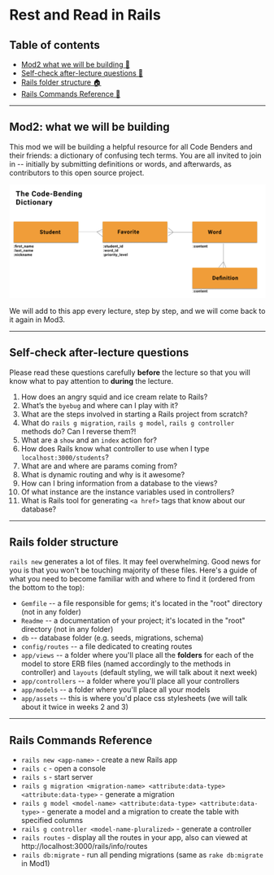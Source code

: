 # Rest and Read in Rails

## Table of contents
- [Mod2 what we will be building 🔧](#mod2-what-we-will-be-building)
- [Self-check after-lecture questions 🧐](#self-check-after-lecture-questions)
- [Rails folder structure 🏠](#rails-folder-structure)
- [Rails Commands Reference 👾](#rails-commands-reference)

--- 

## Mod2: what we will be building
This mod we will be building a helpful resource for all Code Benders and their friends: a dictionary of confusing tech terms. You are all invited to join in -- initially by submitting definitions or words, and afterwards, as contributors to this open source project.

![ERD](the-code-bending-dict-ERD.png)

We will add to this app every lecture, step by step, and we will come back to it again in Mod3.

---

## Self-check after-lecture questions
Please read these questions carefully **before** the lecture so that you will know what to pay attention to **during** the lecture.

1. How does an angry squid and ice cream relate to Rails?
2. What’s the `byebug` and where can I play with it?
3. What are the steps involved in starting a Rails project from scratch?
4. What do `rails g migration`, `rails g model`, `rails g controller` methods do? Can I reverse them?!
5. What are a `show` and an `index` action for?
6. How does Rails know what controller to use when I type `localhost:3000/students`?
7. What are and where are params coming from?
8. What is dynamic routing and why is it awesome?
9. How can I bring information from a database to the views?
10. Of what instance are the instance variables used in controllers?
11. What is Rails tool for generating `<a href>` tags that know about our database?

--- 

## Rails folder structure
`rails new` generates a lot of files. It may feel overwhelming. Good news for you is that you won't be touching majority of these files. Here's a guide of what you need to become familiar with and where to find it (ordered from the bottom to the top):
- `Gemfile` -- a file responsible for gems; it's located in the "root" directory (not in any folder)
- `Readme` -- a documentation of your project; it's located in the "root" directory (not in any folder)
- `db` -- database folder (e.g. seeds, migrations, schema)
- `config/routes` -- a file dedicated to creating routes
- `app/views` -- a folder where you'll place all the **folders** for each of the model to store ERB files (named accordingly to the methods in controller) and `layouts` (default styling, we will talk about it next week)
- `app/controllers` -- a folder where you'll place all your controllers
- `app/models` -- a folder where you'll place all your models
- `app/assets` -- this is where you'd place css stylesheets (we will talk about it twice in weeks 2 and 3)

---

## Rails Commands Reference
* `rails new <app-name>` - create a new Rails app
* `rails c` - open a console
* `rails s` - start server
* `rails g migration <migration-name> <attribute:data-type> <attribute:data-type>` - generate a migration
* `rails g model <model-name> <attribute:data-type> <attribute:data-type>` - generate a model and a migration to create the table with specified columns
* `rails g controller <model-name-pluralized>` - generate a controller
* `rails routes` - display all the routes in your app, also can viewed at http://localhost:3000/rails/info/routes
* `rails db:migrate` - run all pending migrations (same as `rake db:migrate` in Mod1)